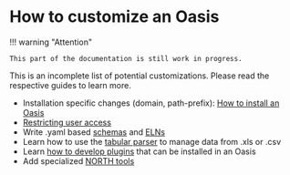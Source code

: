 # How to customize an Oasis

!!! warning "Attention"

    This part of the documentation is still work in progress.

This is an incomplete list of potential customizations. Please read the respective
guides to learn more.

- Installation specific changes (domain, path-prefix): [How to install an Oasis](install.md)
- [Restricting user access](admin.md#restricting-access-to-your-oasis)
- Write .yaml based [schemas](../customization/basics.md) and [ELNs](../customization/elns.md)
- Learn how to use the [tabular parser](../customization/tabular.md) to manage data from .xls or .csv
- Learn [how to develop plugins](../plugins/plugins.md) that can be installed in an Oasis
- Add specialized [NORTH tools](../manage/north.md)